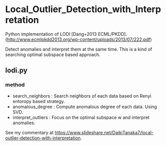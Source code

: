 # Local_Outlier_Detection_with_Interpretation
Python implementation of LODI [Dang+2013 ECML/PKDD]. (http://www.ecmlpkdd2013.org/wp-content/uploads/2013/07/222.pdf)

Detect anomalies and interpret them at the same time.
This is a kind of searching optimal subspace based approach.

## lodi.py
### method
  - search_neighbors : Search neighbors of each data based on Renyi entoropy based strategy.
  - anomalous_degree : Compute anomalous degree of each data. Using SVD.
  - interpret_outliers : Focus on the optimal subspace w and interpret anomalies.



See my commentary at https://www.slideshare.net/DaikiTanaka7/local-outlier-detection-with-interpretation.
